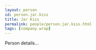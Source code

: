 ```yaml
---
layout: person
id: person.jar.kiss
title: Jar Kiss
permalink: people/person.jar.kiss.html
tags: [company.wrap]
---
```


Person details...